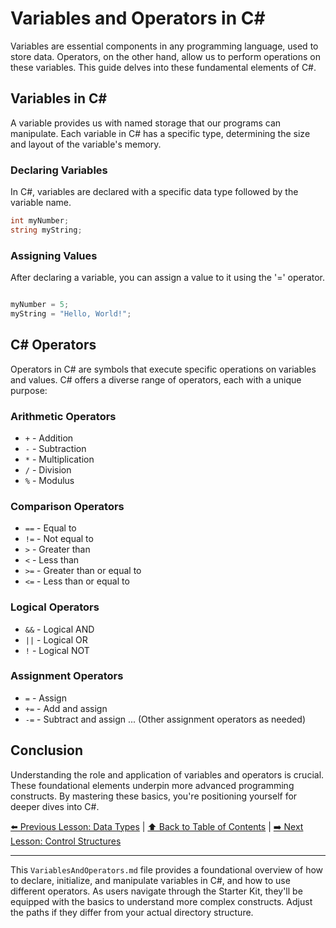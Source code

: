 # Variables and Operators in C#

Variables are essential components in any programming language, used to store data. Operators, on the other hand, allow us to perform operations on these variables. This guide delves into these fundamental elements of C#.

## Variables in C#

A variable provides us with named storage that our programs can manipulate. Each variable in C# has a specific type, determining the size and layout of the variable's memory.

### Declaring Variables

In C#, variables are declared with a specific data type followed by the variable name.

```csharp
int myNumber;
string myString;
```
### Assigning Values
After declaring a variable, you can assign a value to it using the '=' operator.

```csharp

myNumber = 5;
myString = "Hello, World!";

```

## C# Operators

Operators in C# are symbols that execute specific operations on variables and values. C# offers a diverse range of operators, each with a unique purpose:

### Arithmetic Operators
- `+` - Addition
- `-` - Subtraction
- `*` - Multiplication
- `/` - Division
- `%` - Modulus

### Comparison Operators
- `==` - Equal to
- `!=` - Not equal to
- `>` - Greater than
- `<` - Less than
- `>=` - Greater than or equal to
- `<=` - Less than or equal to

### Logical Operators
- `&&` - Logical AND
- `||` - Logical OR
- `!` - Logical NOT

### Assignment Operators
- `=` - Assign
- `+=` - Add and assign
- `-=` - Subtract and assign
... (Other assignment operators as needed)

## Conclusion

Understanding the role and application of variables and operators is crucial. These foundational elements underpin more advanced programming constructs. By mastering these basics, you're positioning yourself for deeper dives into C#.

[⬅️ Previous Lesson: Data Types](./DataTypes.md) | [⬆️ Back to Table of Contents](../README.md) | [➡️ Next Lesson: Control Structures](./ControlStructures.md)


---

This `VariablesAndOperators.md` file provides a foundational overview of how to declare, initialize, and manipulate variables in C#, and how to use different operators. As users navigate through the Starter Kit, they'll be equipped with the basics to understand more complex constructs. Adjust the paths if they differ from your actual directory structure.
